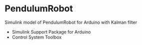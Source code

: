 # PendulumRobot
Simulink model of PendulumRobot for Arduino with Kalman filter
- Simulink Support Package for Arduino
- Control System Toolbox

